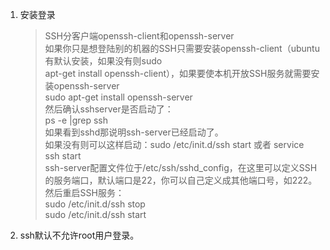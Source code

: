 1. 安装登录   
    >SSH分客户端openssh-client和openssh-server  
  如果你只是想登陆别的机器的SSH只需要安装openssh-client（ubuntu有默认安装，如果没有则sudo   
  apt-get install openssh-client），如果要使本机开放SSH服务就需要安装openssh-server   
  sudo apt-get install openssh-server  
  然后确认sshserver是否启动了：  
  ps -e |grep ssh     
  如果看到sshd那说明ssh-server已经启动了。  
  如果没有则可以这样启动：sudo /etc/init.d/ssh start 或者 service ssh start   
  ssh-server配置文件位于/etc/ssh/sshd_config，在这里可以定义SSH的服务端口，默认端口是22，你可以自己定义成其他端口号，如222。   
  然后重启SSH服务：   
  sudo /etc/init.d/ssh stop   
  sudo /etc/init.d/ssh start   
1. ssh默认不允许root用户登录。
